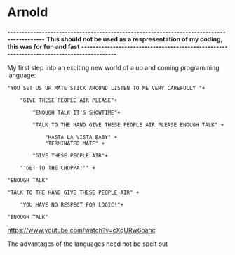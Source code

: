 # Arnold

**-----------------------------------------------------------------------------------------**
**This should not be used as a respresentation of my coding, this was for fun and fast**
**-----------------------------------------------------------------------------------------**

My first step into an exciting new world of a up and coming programming language:

```
"YOU SET US UP MATE STICK AROUND LISTEN TO ME VERY CAREFULLY "+ 

	"GIVE THESE PEOPLE AIR PLEASE"+ 
		
		"ENOUGH TALK IT'S SHOWTIME"+
			
		"TALK TO THE HAND GIVE THESE PEOPLE AIR PLEASE ENOUGH TALK" +
				
			"HASTA LA VISTA BABY" +
			"TERMINATED MATE" +
		
		"GIVE THESE PEOPLE AIR"+ 
	
	"'GET TO THE CHOPPA!'" +
	
"ENOUGH TALK"

"TALK TO THE HAND GIVE THESE PEOPLE AIR" +
	
	"YOU HAVE NO RESPECT FOR LOGIC!"+ 

"ENOUGH TALK"	

```	
https://www.youtube.com/watch?v=cXqURw6oahc

The advantages of the languages need not be spelt out 
